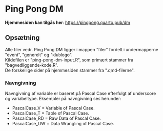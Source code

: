 # Ping Pong DM

**Hjemmesiden kan tilgås her**: https://pingpong.quarto.pub/dm

## Opsætning

Alle filer vedr. Ping Pong DM ligger i mappen "filer" fordelt i undermapperne "event", "generelt" og "klublogo".\
Kildefilen er "ping-pong-dm-input.R", som primært stammer fra "bagvedliggende-kode.R".\
De forskellige sider på hjemmesiden stammer fra ".qmd-filerne".

### Navngivning

Navngivning af variable er baseret på Pascal Case efterfulgt af underscore og variabeltype. Eksempler på navngivning ses herunder:

-   PascalCase_V = Variable of Pascal Case.
-   PascalCase_T = Table of Pascal Case.
-   PascalCase_RD = Raw Data of Pascal Case.
-   PascalCase_DW = Data Wrangling of Pascal Case.